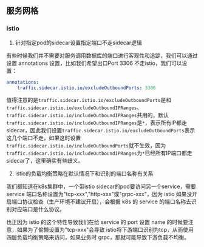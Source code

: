 ## 服务网格

### istio

1. 针对指定pod的sidecar设置指定端口不走sidecar逻辑

有些时候我们并不需要对服务调用数据库的端口进行客观性和追踪，我们可以通过设置 annotations 设置，比如我们希望出口Port 3306 不走istio，我们可以设置：
```yaml
annotations:
    traffic.sidecar.istio.io/excludeOutboundPorts: 3306
```
值得注意的是`traffic.sidecar.istio.io/excludeOutboundPorts`是和`traffic.sidecar.istio.io/excludeOutboundIPRanges`、`traffic.sidecar.istio.io/includeOutboundIPRanges`共用的，默认`traffic.sidecar.istio.io/includeOutboundIPRanges`是`*`，表示所有IP都走sidecar，因此我们设置`traffic.sidecar.istio.io/excludeOutboundPorts`表示这几个端口不走，如果这时设置`traffic.sidecar.istio.io/includeOutboundPorts`就不生效，因为`traffic.sidecar.istio.io/includeOutboundIPRanges`为`*`已经所有IP端口都走sidecar了，这里确实有些歧义。

2. istio的负载均衡策略在默认情况下和识别的端口名称有关系

我们都知道在k8s集群中，一个带istio sidecar的pod要访问另一个service，需要 service 端口名称设置为"tcp-xxx","http-xxx"或"grpc-xxx"，因为 istio 如果没开启端口协议检查（生产环境不建议开启），会根据 k8s 的 service 的端口名称去识别对应端口是什么协议。

也正因为 istio 的这个特性导致我们在给 service 的 port 设置 name 的时候要注意，如果为了偷懒设置为"tcp-xxx"会导致 istio将下游端口识别为tcp，从而使用 四层负载均衡策略来访问，如果业务时 grpc，那就可能导致下游负载不均衡。